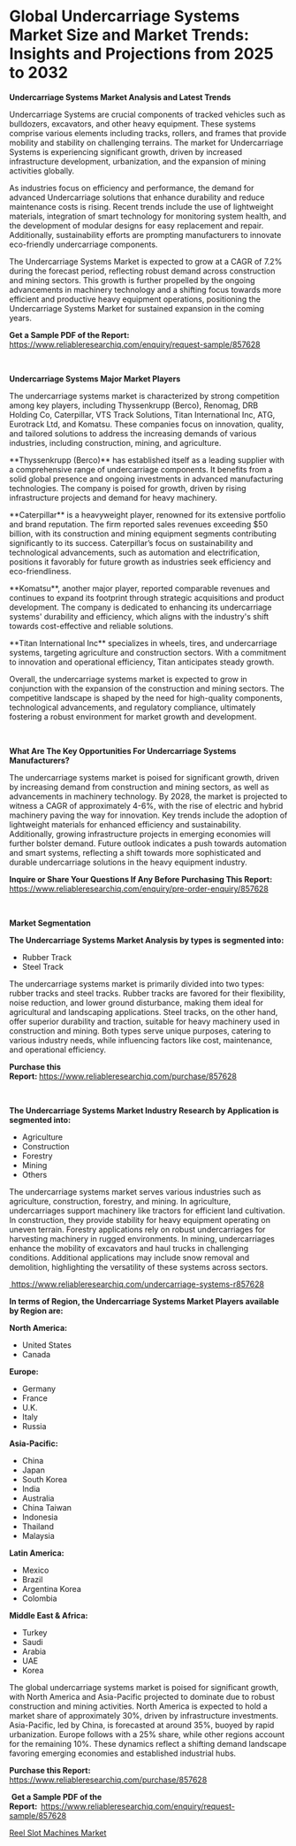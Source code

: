 <p><h1>Global Undercarriage Systems Market Size and Market Trends: Insights and Projections from 2025 to 2032</h1></p><p><strong>Undercarriage Systems Market Analysis and Latest Trends</strong></p>
<p><p>Undercarriage Systems are crucial components of tracked vehicles such as bulldozers, excavators, and other heavy equipment. These systems comprise various elements including tracks, rollers, and frames that provide mobility and stability on challenging terrains. The market for Undercarriage Systems is experiencing significant growth, driven by increased infrastructure development, urbanization, and the expansion of mining activities globally.</p><p>As industries focus on efficiency and performance, the demand for advanced Undercarriage solutions that enhance durability and reduce maintenance costs is rising. Recent trends include the use of lightweight materials, integration of smart technology for monitoring system health, and the development of modular designs for easy replacement and repair. Additionally, sustainability efforts are prompting manufacturers to innovate eco-friendly undercarriage components.</p><p>The Undercarriage Systems Market is expected to grow at a CAGR of 7.2% during the forecast period, reflecting robust demand across construction and mining sectors. This growth is further propelled by the ongoing advancements in machinery technology and a shifting focus towards more efficient and productive heavy equipment operations, positioning the Undercarriage Systems Market for sustained expansion in the coming years.</p></p>
<p><strong>Get a Sample PDF of the Report:&nbsp;</strong> <a href="https://www.reliableresearchiq.com/enquiry/request-sample/857628?utm_campaign=2117&utm_medium=2&utm_source=Github&utm_content=ia&utm_term=18022025&utm_id=undercarriage-systems">https://www.reliableresearchiq.com/enquiry/request-sample/857628</a></p>
<p>&nbsp;</p>
<p><strong>Undercarriage Systems Major Market Players</strong></p>
<p><p>The undercarriage systems market is characterized by strong competition among key players, including Thyssenkrupp (Berco), Renomag, DRB Holding Co, Caterpillar, VTS Track Solutions, Titan International Inc, ATG, Eurotrack Ltd, and Komatsu. These companies focus on innovation, quality, and tailored solutions to address the increasing demands of various industries, including construction, mining, and agriculture.</p><p>**Thyssenkrupp (Berco)** has established itself as a leading supplier with a comprehensive range of undercarriage components. It benefits from a solid global presence and ongoing investments in advanced manufacturing technologies. The company is poised for growth, driven by rising infrastructure projects and demand for heavy machinery.</p><p>**Caterpillar** is a heavyweight player, renowned for its extensive portfolio and brand reputation. The firm reported sales revenues exceeding $50 billion, with its construction and mining equipment segments contributing significantly to its success. Caterpillar’s focus on sustainability and technological advancements, such as automation and electrification, positions it favorably for future growth as industries seek efficiency and eco-friendliness.</p><p>**Komatsu**, another major player, reported comparable revenues and continues to expand its footprint through strategic acquisitions and product development. The company is dedicated to enhancing its undercarriage systems' durability and efficiency, which aligns with the industry's shift towards cost-effective and reliable solutions.</p><p>**Titan International Inc** specializes in wheels, tires, and undercarriage systems, targeting agriculture and construction sectors. With a commitment to innovation and operational efficiency, Titan anticipates steady growth.</p><p>Overall, the undercarriage systems market is expected to grow in conjunction with the expansion of the construction and mining sectors. The competitive landscape is shaped by the need for high-quality components, technological advancements, and regulatory compliance, ultimately fostering a robust environment for market growth and development.</p></p>
<p>&nbsp;</p>
<p><strong>What Are The Key Opportunities For Undercarriage Systems Manufacturers?</strong></p>
<p><p>The undercarriage systems market is poised for significant growth, driven by increasing demand from construction and mining sectors, as well as advancements in machinery technology. By 2028, the market is projected to witness a CAGR of approximately 4-6%, with the rise of electric and hybrid machinery paving the way for innovation. Key trends include the adoption of lightweight materials for enhanced efficiency and sustainability. Additionally, growing infrastructure projects in emerging economies will further bolster demand. Future outlook indicates a push towards automation and smart systems, reflecting a shift towards more sophisticated and durable undercarriage solutions in the heavy equipment industry.</p></p>
<p><strong>Inquire or Share Your Questions If Any Before Purchasing This Report:</strong> <a href="https://www.reliableresearchiq.com/enquiry/pre-order-enquiry/857628?utm_campaign=2117&utm_medium=2&utm_source=Github&utm_content=ia&utm_term=18022025&utm_id=undercarriage-systems">https://www.reliableresearchiq.com/enquiry/pre-order-enquiry/857628</a></p>
<p>&nbsp;</p>
<p><strong>Market Segmentation</strong></p>
<p><strong>The Undercarriage Systems Market Analysis by types is segmented into:</strong></p>
<p><ul><li>Rubber Track</li><li>Steel Track</li></ul></p>
<p><p>The undercarriage systems market is primarily divided into two types: rubber tracks and steel tracks. Rubber tracks are favored for their flexibility, noise reduction, and lower ground disturbance, making them ideal for agricultural and landscaping applications. Steel tracks, on the other hand, offer superior durability and traction, suitable for heavy machinery used in construction and mining. Both types serve unique purposes, catering to various industry needs, while influencing factors like cost, maintenance, and operational efficiency.</p></p>
<p><strong>Purchase this Report:&nbsp;</strong><a href="https://www.reliableresearchiq.com/purchase/857628?utm_campaign=2117&utm_medium=2&utm_source=Github&utm_content=ia&utm_term=18022025&utm_id=undercarriage-systems">https://www.reliableresearchiq.com/purchase/857628</a></p>
<p>&nbsp;</p>
<p><strong>The Undercarriage Systems Market Industry Research by Application is segmented into:</strong></p>
<p><ul><li>Agriculture</li><li>Construction</li><li>Forestry</li><li>Mining</li><li>Others</li></ul></p>
<p><p>The undercarriage systems market serves various industries such as agriculture, construction, forestry, and mining. In agriculture, undercarriages support machinery like tractors for efficient land cultivation. In construction, they provide stability for heavy equipment operating on uneven terrain. Forestry applications rely on robust undercarriages for harvesting machinery in rugged environments. In mining, undercarriages enhance the mobility of excavators and haul trucks in challenging conditions. Additional applications may include snow removal and demolition, highlighting the versatility of these systems across sectors.</p></p>
<p><a href="https://www.reliableresearchiq.com/undercarriage-systems-r857628?utm_campaign=2117&utm_medium=2&utm_source=Github&utm_content=ia&utm_term=18022025&utm_id=undercarriage-systems">&nbsp;https://www.reliableresearchiq.com/undercarriage-systems-r857628</a></p>
<p><strong>In terms of Region, the Undercarriage Systems Market Players available by Region are:</strong></p>
<p>
    <p> <strong> North America: </strong>
        <ul>
            <li>United States</li>
            <li>Canada</li>
        </ul>
        </p> 
    <p> <strong> Europe: </strong>
        <ul>
            <li>Germany</li>
            <li>France</li>
            <li>U.K.</li>
            <li>Italy</li>
            <li>Russia</li>
        </ul>
        </p> 
    <p> <strong> Asia-Pacific: </strong>
        <ul>
            <li>China</li>
            <li>Japan</li>
            <li>South Korea</li>
            <li>India</li>
            <li>Australia</li>
            <li>China Taiwan</li>
            <li>Indonesia</li>
            <li>Thailand</li>
            <li>Malaysia</li>
        </ul>
        </p> 
    <p> <strong> Latin America: </strong>
        <ul>
            <li>Mexico</li>
            <li>Brazil</li>
            <li>Argentina Korea</li>
            <li>Colombia</li>
        </ul>
        </p> 
    <p> <strong> Middle East & Africa: </strong>
        <ul>
            <li>Turkey</li>
            <li>Saudi</li>
            <li>Arabia</li>
            <li>UAE</li>
            <li>Korea</li>
        </ul>
    </p>
    </p>
<p><p>The global undercarriage systems market is poised for significant growth, with North America and Asia-Pacific projected to dominate due to robust construction and mining activities. North America is expected to hold a market share of approximately 30%, driven by infrastructure investments. Asia-Pacific, led by China, is forecasted at around 35%, buoyed by rapid urbanization. Europe follows with a 25% share, while other regions account for the remaining 10%. These dynamics reflect a shifting demand landscape favoring emerging economies and established industrial hubs.</p></p>
<p><strong>Purchase this Report: </strong><a href="https://www.reliableresearchiq.com/purchase/857628?utm_campaign=2117&utm_medium=2&utm_source=Github&utm_content=ia&utm_term=18022025&utm_id=undercarriage-systems">https://www.reliableresearchiq.com/purchase/857628</a></p>
<p>&nbsp;<strong>Get a Sample PDF of the Report:&nbsp;&nbsp;</strong><a href="https://www.reliableresearchiq.com/enquiry/request-sample/857628?utm_campaign=2117&utm_medium=2&utm_source=Github&utm_content=ia&utm_term=18022025&utm_id=undercarriage-systems">https://www.reliableresearchiq.com/enquiry/request-sample/857628</a></p>
<p><strong></strong></p>
<p><p><a href="https://github.com/DixieGrimes/Market-Research-Report-List-1/blob/main/reel-slot-machines-market.md?utm_campaign=2117&utm_medium=2&utm_source=Github&utm_content=ia&utm_term=18022025&utm_id=undercarriage-systems">Reel Slot Machines Market</a></p></p>